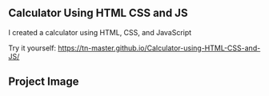## Calculator Using HTML CSS and JS

I created a calculator using HTML, CSS, and JavaScript

Try it yourself: https://tn-master.github.io/Calculator-using-HTML-CSS-and-JS/

## Project Image

